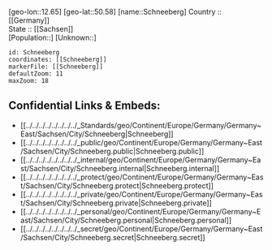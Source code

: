 ﻿---
location: [50.58,12.65] 
mapzoom: [7,12] 
mapmarker: city 
type: City
tags:
- geo/City


SpocWebEntityId: 34057
isDeleted: false
confidential: public

---
[geo-lon::12.65] 
[geo-lat::50.58] 
[name::Schneeberg] 
Country :: [[Germany]]  
State :: [[Sachsen]]  
[Population::] 
[Unknown::] 


```leaflet
id: Schneeberg
coordinates: [[Schneeberg]] 
markerFile: [[Schneeberg]] 
defaultZoom: 11 
maxZoom: 18
```


## Confidential Links & Embeds: 
- [[../../../../../../../../_Standards/geo/Continent/Europe/Germany/Germany~East/Sachsen/City/Schneeberg|Schneeberg]] 
- [[../../../../../../../../_public/geo/Continent/Europe/Germany/Germany~East/Sachsen/City/Schneeberg.public|Schneeberg.public]] 
- [[../../../../../../../../_internal/geo/Continent/Europe/Germany/Germany~East/Sachsen/City/Schneeberg.internal|Schneeberg.internal]] 
- [[../../../../../../../../_protect/geo/Continent/Europe/Germany/Germany~East/Sachsen/City/Schneeberg.protect|Schneeberg.protect]] 
- [[../../../../../../../../_private/geo/Continent/Europe/Germany/Germany~East/Sachsen/City/Schneeberg.private|Schneeberg.private]] 
- [[../../../../../../../../_personal/geo/Continent/Europe/Germany/Germany~East/Sachsen/City/Schneeberg.personal|Schneeberg.personal]] 
- [[../../../../../../../../_secret/geo/Continent/Europe/Germany/Germany~East/Sachsen/City/Schneeberg.secret|Schneeberg.secret]] 
